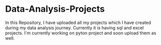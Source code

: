 # Data-Analysis-Projects

In this Repository, I have uploaded all my projects which I have created during my data analysis journey.
Currently it is having sql and excel projects. 
I'm currently working on pyton project and soon upload them as well.
